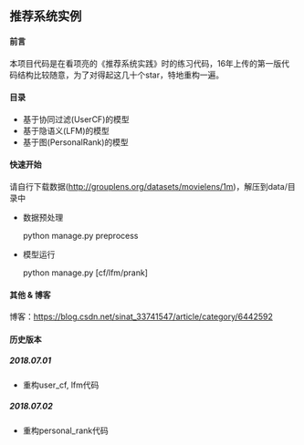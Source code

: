 ## 推荐系统实例
#### 前言
本项目代码是在看项亮的《推荐系统实践》时的练习代码，16年上传的第一版代码结构比较随意，为了对得起这几十个star，特地重构一遍。

#### 目录
* 基于协同过滤(UserCF)的模型
* 基于隐语义(LFM)的模型
* 基于图(PersonalRank)的模型

#### 快速开始
请自行下载数据(http://grouplens.org/datasets/movielens/1m)，解压到data/目录中

* 数据预处理

    python manage.py preprocess

* 模型运行

    python manage.py [cf/lfm/prank]


#### 其他 & 博客
博客：https://blog.csdn.net/sinat_33741547/article/category/6442592

#### 历史版本
##### 2018.07.01
* 重构user_cf, lfm代码

##### 2018.07.02
* 重构personal_rank代码
